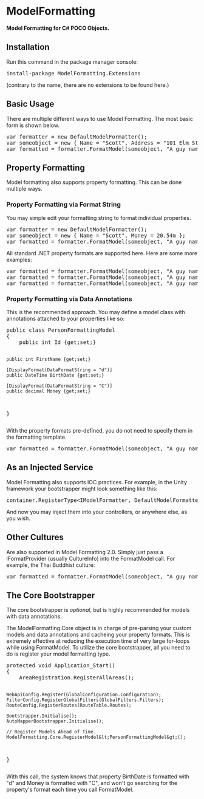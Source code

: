<h1>ModelFormatting</h1>

<strong>Model Formatting for C# POCO Objects.</strong>

<h2>Installation</h2>
<p>Run this command in the package manager console:</p>
<pre>install-package ModelFormatting.Extensions</pre>
<p>(contrary to the name, there are no extensions to be found here.)</p>
<h2>Basic Usage</h2>
<p>There are multiple different ways to use Model Formatting. The most basic form
	is shown below.</p>
<pre>
var formatter = new DefaultModelFormatter();
var someobject = new { Name = "Scott", Address = "101 Elm Street"};
var formatted = formatter.FormatModel(someobject, "A guy named {Name} lives at {Address}!");
</pre>
<h2>Property Formatting</h2>
<p>Model formatting also supports property formatting. This can be done multiple ways.</p>
<h3>Property Formatting via Format String</h3>
<p>You may simple edit your formatting string to format individual properties.</p>
<pre>
var formatter = new DefaultModelFormatter();
var someobject = new { Name = "Scott", Money = 20.54m };
var formatted = formatter.FormatModel(someobject, "A guy named {Name} has {Money:C} in his account!");
</pre>
<p>All standard .NET property formats are supported here. Here are some more examples: </p>
<pre>
var formatted = formatter.FormatModel(someobject, "A guy named {Name} has {Money:C} in his account!");
var formatted = formatter.FormatModel(someobject, "A guy named {Name} has {BirthDate:d} as a birthday!");
var formatted = formatter.FormatModel(someobject, "A guy named {Name} has {Age:0.0} as an Age!");
</pre>
<h3>Property Formatting via Data Annotations</h3>
<p>This is the recommended approach. You may define a model class with annotations attached to
	your properties like so:</p>
<pre>
public class PersonFormattingModel
{
	public int Id {get;set;}

	public int FirstName {get;set;}

	[DisplayFormat(DataFormatString = "d")]
	public DateTime BirthDate {get;set;}

	[DisplayFormat(DataFormatString = "C")]
	public decimal Money {get;set;}
}
</pre>
<p>With the property formats pre-defined, you do not need to specify them in the formatting template.</p>
<pre>
var formatted = formatter.FormatModel(someobject, "A guy named {FirstName} has {Money} money and {BirthDate} birthday!");
</pre>
<h2>As an Injected Service</h2>
<p>Model Formatting also supports IOC practices.  For example, in the Unity framework your bootstrapper might
	look something like this: </p>
<pre>
container.RegisterType&lt;IModelFormatter, DefaultModelFormatter&gt;();
</pre>
<p>And now you may inject them into your controllers, or anywhere else, as you wish.</p>
<h2>Other Cultures</h2>
<p>Are also supported in Model Formatting 2.0. Simply just pass a IFormatProvider (usually CultureInfo) into the 
	FormatModel call. For example, the Thai Buddhist culture:</p>
<pre>
var formatted = formatter.FormatModel(someobject, "A guy named {FirstName} has {Money} money and {BirthDate} birthday!", new CultureInfo("th-TH"));
</pre>
<h2>The Core Bootstrapper</h2>
<p>The core bootstrapper is <em>optional</em>, but is highly recommended for models with data annotations.</p>
<p>The ModelFormatting.Core object is in charge of pre-parsing your custom models and data annotations and 
	cacheing your property formats.  This is extremely effective at reducing the execution time of very 
	large for-loops while using FormatModel.  To utilize the core bootstrapper, all you need to do is 
	register your model formatting type.</p>
<pre>
protected void Application_Start()
{
	AreaRegistration.RegisterAllAreas();

	WebApiConfig.Register(GlobalConfiguration.Configuration);
	FilterConfig.RegisterGlobalFilters(GlobalFilters.Filters);
	RouteConfig.RegisterRoutes(RouteTable.Routes);

	Bootstrapper.Initialise();
	AutoMapperBootstrapper.Initialise();

	// Register Models Ahead of Time.
	ModelFormatting.Core.RegisterModel&lt;PersonFormattingModel&gt;();
}
</pre>
<p>With this call, the system knows that property BirthDate is formatted with "d" and
	Money is formatted with "C", and won't go searching for the property's format each time you call
	FormatModel.</p>